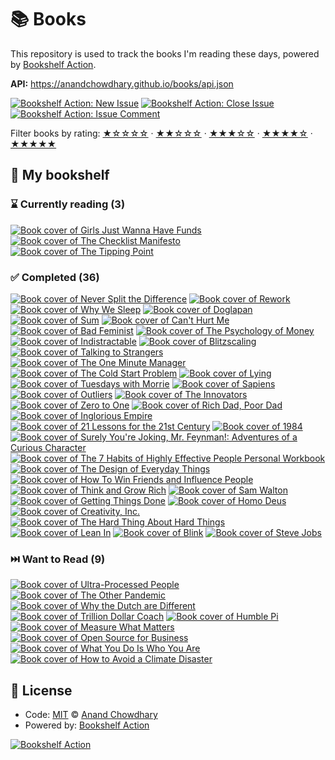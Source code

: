 # 📚 Books

This repository is used to track the books I'm reading these days, powered by [Bookshelf Action](https://github.com/AnandChowdhary/bookshelf-action).

**API:** https://anandchowdhary.github.io/books/api.json

[![Bookshelf Action: New Issue](https://github.com/AnandChowdhary/books/workflows/Bookshelf%20Action:%20New%20Issue/badge.svg)](https://github.com/AnandChowdhary/bookshelf-action/actions?query=workflow%3A%Bookshelf+Action%3A+New+Issue%22)
[![Bookshelf Action: Close Issue](https://github.com/AnandChowdhary/books/workflows/Bookshelf%20Action:%20Close%20Issue/badge.svg)](https://github.com/AnandChowdhary/bookshelf-action/actions?query=workflow%3A%Bookshelf+Action%3A+Close+Issue%22)
[![Bookshelf Action: Issue Comment](https://github.com/AnandChowdhary/books/workflows/Bookshelf%20Action:%20Issue%20Comment/badge.svg)](https://github.com/AnandChowdhary/bookshelf-action/actions?query=workflow%3A%Bookshelf+Action%3A+Issue+Comment%22)

Filter books by rating:
[★☆☆☆☆](https://github.com/AnandChowdhary/books/issues?q=is:issue+label:%22rating:+1/5%22+) ·
[★★☆☆☆](https://github.com/AnandChowdhary/books/issues?q=is:issue+label:%22rating:+2/5%22+) ·
[★★★☆☆](https://github.com/AnandChowdhary/books/issues?q=is:issue+label:%22rating:+3/5%22+) ·
[★★★★☆](https://github.com/AnandChowdhary/books/issues?q=is:issue+label:%22rating:+4/5%22+) ·
[★★★★★](https://github.com/AnandChowdhary/books/issues?q=is:issue+label:%22rating:+5/5%22+)

## 📖 My bookshelf

<!--start:bookshelf-action-->
### ⌛ Currently reading (3)

[![Book cover of Girls Just Wanna Have Funds](https://images.weserv.nl/?url=http%3A%2F%2Fbooks.google.com%2Fbooks%2Fcontent%3Fid%3DuYmAEAAAQBAJ%26printsec%3Dfrontcover%26img%3D1%26zoom%3D1%26edge%3Dcurl%26source%3Dgbs_api&w=128&h=196&fit=contain)](https://github.com/AnandChowdhary/books/issues/56 "Girls Just Wanna Have Funds by Camilla Falkenberg, Emma Due Bitz, Anna-Sophie Hartvigsen")
[![Book cover of The Checklist Manifesto](https://images.weserv.nl/?url=http%3A%2F%2Fbooks.google.com%2Fbooks%2Fcontent%3Fid%3Dx3IcNujwHxcC%26printsec%3Dfrontcover%26img%3D1%26zoom%3D1%26edge%3Dcurl%26source%3Dgbs_api&w=128&h=196&fit=contain)](https://github.com/AnandChowdhary/books/issues/42 "The Checklist Manifesto by Atul Gawande")
[![Book cover of The Tipping Point](https://images.weserv.nl/?url=http%3A%2F%2Fbooks.google.com%2Fbooks%2Fcontent%3Fid%3DyBDBEGBIUmgC%26printsec%3Dfrontcover%26img%3D1%26zoom%3D1%26edge%3Dcurl%26source%3Dgbs_api&w=128&h=196&fit=contain)](https://github.com/AnandChowdhary/books/issues/39 "The Tipping Point by Malcolm Gladwell")

### ✅ Completed (36)

[![Book cover of Never Split the Difference](https://images.weserv.nl/?url=http%3A%2F%2Fbooks.google.com%2Fbooks%2Fcontent%3Fid%3DRmdqCgAAQBAJ%26printsec%3Dfrontcover%26img%3D1%26zoom%3D1%26edge%3Dcurl%26source%3Dgbs_api&w=128&h=196&fit=contain)](https://github.com/AnandChowdhary/books/issues/67 "Never Split the Difference by Chris Voss, Tahl Raz completed in 2 days on March 2024")
[![Book cover of Rework](https://images.weserv.nl/?url=http%3A%2F%2Fbooks.google.com%2Fbooks%2Fcontent%3Fid%3DU77um_h_dgcC%26printsec%3Dfrontcover%26img%3D1%26zoom%3D1%26edge%3Dcurl%26source%3Dgbs_api&w=128&h=196&fit=contain)](https://github.com/AnandChowdhary/books/issues/66 "Rework by Jason Fried, David Heinemeier Hansson completed in 4 days on March 2024")
[![Book cover of Why We Sleep](https://images.weserv.nl/?url=http%3A%2F%2Fbooks.google.com%2Fbooks%2Fcontent%3Fid%3DZlU3DwAAQBAJ%26printsec%3Dfrontcover%26img%3D1%26zoom%3D1%26edge%3Dcurl%26source%3Dgbs_api&w=128&h=196&fit=contain)](https://github.com/AnandChowdhary/books/issues/63 "Why We Sleep by Matthew Walker completed in 4 months on March 2024")
[![Book cover of Doglapan](https://images.weserv.nl/?url=http%3A%2F%2Fbooks.google.com%2Fbooks%2Fcontent%3Fid%3DLimgEAAAQBAJ%26printsec%3Dfrontcover%26img%3D1%26zoom%3D1%26edge%3Dcurl%26source%3Dgbs_api&w=128&h=196&fit=contain)](https://github.com/AnandChowdhary/books/issues/62 "Doglapan by Ashneer Grover completed in 5 months on October 2023")
[![Book cover of Sum](https://images.weserv.nl/?url=http%3A%2F%2Fbooks.google.com%2Fbooks%2Fcontent%3Fid%3D-cjWiI8DEywC%26printsec%3Dfrontcover%26img%3D1%26zoom%3D1%26edge%3Dcurl%26source%3Dgbs_api&w=128&h=196&fit=contain)](https://github.com/AnandChowdhary/books/issues/59 "Sum by David Eagleman completed in 3 days on April 2023")
[![Book cover of Can't Hurt Me](https://images.weserv.nl/?url=http%3A%2F%2Fbooks.google.com%2Fbooks%2Fcontent%3Fid%3Di-VtzQEACAAJ%26printsec%3Dfrontcover%26img%3D1%26zoom%3D1%26source%3Dgbs_api&w=128&h=196&fit=contain)](https://github.com/AnandChowdhary/books/issues/53 "Can't Hurt Me by David Goggins completed in 1 year on May 2024")
[![Book cover of Bad Feminist](https://images.weserv.nl/?url=http%3A%2F%2Fbooks.google.com%2Fbooks%2Fcontent%3Fid%3DGd6CvgEACAAJ%26printsec%3Dfrontcover%26img%3D1%26zoom%3D1%26source%3Dgbs_api&w=128&h=196&fit=contain)](https://github.com/AnandChowdhary/books/issues/51 "Bad Feminist by Roxane Gay completed in 1 year on March 2024")
[![Book cover of The Psychology of Money](https://images.weserv.nl/?url=http%3A%2F%2Fbooks.google.com%2Fbooks%2Fcontent%3Fid%3DTnrrDwAAQBAJ%26printsec%3Dfrontcover%26img%3D1%26zoom%3D1%26edge%3Dcurl%26source%3Dgbs_api&w=128&h=196&fit=contain)](https://github.com/AnandChowdhary/books/issues/50 "The Psychology of Money by Morgan Housel completed in 3 months on December 2022")
[![Book cover of Indistractable](https://images.weserv.nl/?url=http%3A%2F%2Fbooks.google.com%2Fbooks%2Fcontent%3Fid%3DGmmZDwAAQBAJ%26printsec%3Dfrontcover%26img%3D1%26zoom%3D1%26edge%3Dcurl%26source%3Dgbs_api&w=128&h=196&fit=contain)](https://github.com/AnandChowdhary/books/issues/44 "Indistractable by Nir Eyal completed in 1 week on July 2022")
[![Book cover of Blitzscaling](https://images.weserv.nl/?url=http%3A%2F%2Fbooks.google.com%2Fbooks%2Fcontent%3Fid%3DOyxyDwAAQBAJ%26printsec%3Dfrontcover%26img%3D1%26zoom%3D1%26edge%3Dcurl%26source%3Dgbs_api&w=128&h=196&fit=contain)](https://github.com/AnandChowdhary/books/issues/43 "Blitzscaling by Reid Hoffman, Chris Yeh completed in 6 days on July 2022")
[![Book cover of Talking to Strangers](https://images.weserv.nl/?url=http%3A%2F%2Fbooks.google.com%2Fbooks%2Fcontent%3Fid%3DVnuGDwAAQBAJ%26printsec%3Dfrontcover%26img%3D1%26zoom%3D1%26edge%3Dcurl%26source%3Dgbs_api&w=128&h=196&fit=contain)](https://github.com/AnandChowdhary/books/issues/41 "Talking to Strangers by Malcolm Gladwell completed in 2 months on July 2022")
[![Book cover of The One Minute Manager](https://images.weserv.nl/?url=http%3A%2F%2Fbooks.google.com%2Fbooks%2Fcontent%3Fid%3DhbQco6gUKm4C%26printsec%3Dfrontcover%26img%3D1%26zoom%3D1%26source%3Dgbs_api&w=128&h=196&fit=contain)](https://github.com/AnandChowdhary/books/issues/40 "The One Minute Manager by Kenneth Blanchard, Kenneth H. Blanchard, Spencer Johnson completed in 4 days on February 2022")
[![Book cover of The Cold Start Problem](https://images.weserv.nl/?url=http%3A%2F%2Fbooks.google.com%2Fbooks%2Fcontent%3Fid%3D4ezYzQEACAAJ%26printsec%3Dfrontcover%26img%3D1%26zoom%3D1%26source%3Dgbs_api&w=128&h=196&fit=contain)](https://github.com/AnandChowdhary/books/issues/38 "The Cold Start Problem by Andrew Chen completed in 7 months on August 2022")
[![Book cover of Lying](https://images.weserv.nl/?url=http%3A%2F%2Fbooks.google.com%2Fbooks%2Fcontent%3Fid%3DaVz_BgAAQBAJ%26printsec%3Dfrontcover%26img%3D1%26zoom%3D1%26edge%3Dcurl%26source%3Dgbs_api&w=128&h=196&fit=contain)](https://github.com/AnandChowdhary/books/issues/9 "Lying by Sam Harris completed in 1 week on August 2020")
[![Book cover of Tuesdays with Morrie](https://images.weserv.nl/?url=http%3A%2F%2Fbooks.google.com%2Fbooks%2Fcontent%3Fid%3Dz2z_6hLoPmgC%26printsec%3Dfrontcover%26img%3D1%26zoom%3D1%26edge%3Dcurl%26source%3Dgbs_api&w=128&h=196&fit=contain)](https://github.com/AnandChowdhary/books/issues/25 "Tuesdays with Morrie by Mitch Albom completed in 3 weeks on June 2020")
[![Book cover of Sapiens](https://images.weserv.nl/?url=http%3A%2F%2Fbooks.google.com%2Fbooks%2Fcontent%3Fid%3DFmyBAwAAQBAJ%26printsec%3Dfrontcover%26img%3D1%26zoom%3D1%26edge%3Dcurl%26source%3Dgbs_api&w=128&h=196&fit=contain)](https://github.com/AnandChowdhary/books/issues/10 "Sapiens by Yuval Noah Harari completed in 1 week on February 2020")
[![Book cover of Outliers](https://images.weserv.nl/?url=http%3A%2F%2Fbooks.google.com%2Fbooks%2Fcontent%3Fid%3D3NSImqqnxnkC%26printsec%3Dfrontcover%26img%3D1%26zoom%3D1%26edge%3Dcurl%26source%3Dgbs_api&w=128&h=196&fit=contain)](https://github.com/AnandChowdhary/books/issues/11 "Outliers by Malcolm Gladwell completed in 1 day on February 2020")
[![Book cover of The Innovators](https://images.weserv.nl/?url=http%3A%2F%2Fbooks.google.com%2Fbooks%2Fcontent%3Fid%3DaFapBAAAQBAJ%26printsec%3Dfrontcover%26img%3D1%26zoom%3D1%26edge%3Dcurl%26source%3Dgbs_api&w=128&h=196&fit=contain)](https://github.com/AnandChowdhary/books/issues/12 "The Innovators by Walter Isaacson completed in 3 months on February 2020")
[![Book cover of Zero to One](https://images.weserv.nl/?url=http%3A%2F%2Fbooks.google.com%2Fbooks%2Fcontent%3Fid%3DZH4oAwAAQBAJ%26printsec%3Dfrontcover%26img%3D1%26zoom%3D1%26edge%3Dcurl%26source%3Dgbs_api&w=128&h=196&fit=contain)](https://github.com/AnandChowdhary/books/issues/23 "Zero to One by Peter Thiel, Blake Masters completed in 2 months on August 2019")
[![Book cover of Rich Dad, Poor Dad](https://images.weserv.nl/?url=http%3A%2F%2Fbooks.google.com%2Fbooks%2Fcontent%3Fid%3DCx6aDwAAQBAJ%26printsec%3Dfrontcover%26img%3D1%26zoom%3D1%26edge%3Dcurl%26source%3Dgbs_api&w=128&h=196&fit=contain)](https://github.com/AnandChowdhary/books/issues/13 "Rich Dad, Poor Dad by Robert T. Kiyosaki completed in 10 months on February 2020")
[![Book cover of Inglorious Empire](https://images.weserv.nl/?url=http%3A%2F%2Fbooks.google.com%2Fbooks%2Fcontent%3Fid%3DZWwwDwAAQBAJ%26printsec%3Dfrontcover%26img%3D1%26zoom%3D1%26source%3Dgbs_api&w=128&h=196&fit=contain)](https://github.com/AnandChowdhary/books/issues/14 "Inglorious Empire by Shashi Tharoor completed in 1 year on February 2020")
[![Book cover of 21 Lessons for the 21st Century](https://images.weserv.nl/?url=http%3A%2F%2Fbooks.google.com%2Fbooks%2Fcontent%3Fid%3DMSKEDwAAQBAJ%26printsec%3Dfrontcover%26img%3D1%26zoom%3D1%26edge%3Dcurl%26source%3Dgbs_api&w=128&h=196&fit=contain)](https://github.com/AnandChowdhary/books/issues/15 "21 Lessons for the 21st Century by Yuval Noah Harari completed in 1 year on February 2020")
[![Book cover of 1984](https://images.weserv.nl/?url=http%3A%2F%2Fbooks.google.com%2Fbooks%2Fcontent%3Fid%3Dyxv1LK5gyV4C%26printsec%3Dfrontcover%26img%3D1%26zoom%3D1%26source%3Dgbs_api&w=128&h=196&fit=contain)](https://github.com/AnandChowdhary/books/issues/16 "1984 by George Orwell completed in 2 years on February 2020")
[![Book cover of Surely You're Joking, Mr. Feynman!: Adventures of a Curious Character](https://images.weserv.nl/?url=http%3A%2F%2Fbooks.google.com%2Fbooks%2Fcontent%3Fid%3D_gA_DwAAQBAJ%26printsec%3Dfrontcover%26img%3D1%26zoom%3D1%26edge%3Dcurl%26source%3Dgbs_api&w=128&h=196&fit=contain)](https://github.com/AnandChowdhary/books/issues/17 "Surely You're Joking, Mr. Feynman!: Adventures of a Curious Character by Richard P. Feynman completed in 3 years on February 2020")
[![Book cover of The 7 Habits of Highly Effective People Personal Workbook](https://images.weserv.nl/?url=http%3A%2F%2Fbooks.google.com%2Fbooks%2Fcontent%3Fid%3D-Evbj5_0DcQC%26printsec%3Dfrontcover%26img%3D1%26zoom%3D1%26edge%3Dcurl%26source%3Dgbs_api&w=128&h=196&fit=contain)](https://github.com/AnandChowdhary/books/issues/45 "The 7 Habits of Highly Effective People Personal Workbook by Stephen R. Covey completed in 1 week on October 2016")
[![Book cover of The Design of Everyday Things](https://images.weserv.nl/?url=http%3A%2F%2Fbooks.google.com%2Fbooks%2Fcontent%3Fid%3DheCtnQEACAAJ%26printsec%3Dfrontcover%26img%3D1%26zoom%3D1%26source%3Dgbs_api&w=128&h=196&fit=contain)](https://github.com/AnandChowdhary/books/issues/20 "The Design of Everyday Things by Donald A. Norman completed in 3 years on February 2020")
[![Book cover of How To Win Friends and Influence People](https://images.weserv.nl/?url=http%3A%2F%2Fbooks.google.com%2Fbooks%2Fcontent%3Fid%3D1rW-QpIAs8UC%26printsec%3Dfrontcover%26img%3D1%26zoom%3D1%26edge%3Dcurl%26source%3Dgbs_api&w=128&h=196&fit=contain)](https://github.com/AnandChowdhary/books/issues/19 "How To Win Friends and Influence People by Dale Carnegie completed in 3 years on February 2020")
[![Book cover of Think and Grow Rich](https://images.weserv.nl/?url=http%3A%2F%2Fbooks.google.com%2Fbooks%2Fcontent%3Fid%3DrYJaPwAACAAJ%26printsec%3Dfrontcover%26img%3D1%26zoom%3D1%26source%3Dgbs_api&w=128&h=196&fit=contain)](https://github.com/AnandChowdhary/books/issues/21 "Think and Grow Rich by Arthur R. Pell, Napoleon Hill completed in 3 years on February 2020")
[![Book cover of Sam Walton](https://images.weserv.nl/?url=http%3A%2F%2Fbooks.google.com%2Fbooks%2Fcontent%3Fid%3DggN9Kp8UVfwC%26printsec%3Dfrontcover%26img%3D1%26zoom%3D1%26edge%3Dcurl%26source%3Dgbs_api&w=128&h=196&fit=contain)](https://github.com/AnandChowdhary/books/issues/22 "Sam Walton by Sam Walton completed in 3 years on February 2020")
[![Book cover of Getting Things Done](https://images.weserv.nl/?url=http%3A%2F%2Fbooks.google.com%2Fbooks%2Fcontent%3Fid%3DWXcHwzaUd4MC%26printsec%3Dfrontcover%26img%3D1%26zoom%3D1%26edge%3Dcurl%26source%3Dgbs_api&w=128&h=196&fit=contain)](https://github.com/AnandChowdhary/books/issues/34 "Getting Things Done by David Allen completed in 10 months on April 2014")
[![Book cover of Homo Deus](https://images.weserv.nl/?url=http%3A%2F%2Fbooks.google.com%2Fbooks%2Fcontent%3Fid%3DH2t_CwAAQBAJ%26printsec%3Dfrontcover%26img%3D1%26zoom%3D1%26edge%3Dcurl%26source%3Dgbs_api&w=128&h=196&fit=contain)](https://github.com/AnandChowdhary/books/issues/32 "Homo Deus by Yuval Noah Harari completed in 8 months on June 2014")
[![Book cover of Creativity, Inc.](https://images.weserv.nl/?url=http%3A%2F%2Fbooks.google.com%2Fbooks%2Fcontent%3Fid%3DUqccAgAAQBAJ%26printsec%3Dfrontcover%26img%3D1%26zoom%3D1%26edge%3Dcurl%26source%3Dgbs_api&w=128&h=196&fit=contain)](https://github.com/AnandChowdhary/books/issues/30 "Creativity, Inc. by Ed Catmull, Amy Wallace completed in 4 months on June 2014")
[![Book cover of The Hard Thing About Hard Things](https://images.weserv.nl/?url=http%3A%2F%2Fbooks.google.com%2Fbooks%2Fcontent%3Fid%3D620pAgAAQBAJ%26printsec%3Dfrontcover%26img%3D1%26zoom%3D1%26edge%3Dcurl%26source%3Dgbs_api&w=128&h=196&fit=contain)](https://github.com/AnandChowdhary/books/issues/31 "The Hard Thing About Hard Things by Ben Horowitz completed in 0 seconds on April 2014")
[![Book cover of Lean In](https://images.weserv.nl/?url=http%3A%2F%2Fbooks.google.com%2Fbooks%2Fcontent%3Fid%3Dy9_mxZLYiiMC%26printsec%3Dfrontcover%26img%3D1%26zoom%3D1%26edge%3Dcurl%26source%3Dgbs_api&w=128&h=196&fit=contain)](https://github.com/AnandChowdhary/books/issues/29 "Lean In by Sheryl Sandberg completed in 7 months on June 2014")
[![Book cover of Blink](https://images.weserv.nl/?url=http%3A%2F%2Fbooks.google.com%2Fbooks%2Fcontent%3Fid%3DVKGbb1hg8JAC%26printsec%3Dfrontcover%26img%3D1%26zoom%3D1%26edge%3Dcurl%26source%3Dgbs_api&w=128&h=196&fit=contain)](https://github.com/AnandChowdhary/books/issues/28 "Blink by Malcolm Gladwell completed in 11 months on April 2014")
[![Book cover of Steve Jobs](https://images.weserv.nl/?url=http%3A%2F%2Fbooks.google.com%2Fbooks%2Fcontent%3Fid%3D8U2oAAAAQBAJ%26printsec%3Dfrontcover%26img%3D1%26zoom%3D1%26edge%3Dcurl%26source%3Dgbs_api&w=128&h=196&fit=contain)](https://github.com/AnandChowdhary/books/issues/26 "Steve Jobs by Walter Isaacson completed in 1 month on January 2013")

### ⏭️ Want to Read (9)

[![Book cover of Ultra-Processed People](https://images.weserv.nl/?url=http%3A%2F%2Fbooks.google.com%2Fbooks%2Fcontent%3Fid%3DzvVsEAAAQBAJ%26printsec%3Dfrontcover%26img%3D1%26zoom%3D1%26source%3Dgbs_api&w=128&h=196&fit=contain)](https://github.com/AnandChowdhary/books/issues/70 "Ultra-Processed People by Chris van Tulleken completed in undefined on Invalid Date")
[![Book cover of The Other Pandemic](https://images.weserv.nl/?url=http%3A%2F%2Fbooks.google.com%2Fbooks%2Fcontent%3Fid%3DiFY60AEACAAJ%26printsec%3Dfrontcover%26img%3D1%26zoom%3D1%26source%3Dgbs_api&w=128&h=196&fit=contain)](https://github.com/AnandChowdhary/books/issues/69 "The Other Pandemic by James Ball completed in undefined on Invalid Date")
[![Book cover of Why the Dutch are Different](https://images.weserv.nl/?url=http%3A%2F%2Fbooks.google.com%2Fbooks%2Fcontent%3Fid%3DevWyAQAACAAJ%26printsec%3Dfrontcover%26img%3D1%26zoom%3D1%26source%3Dgbs_api&w=128&h=196&fit=contain)](https://github.com/AnandChowdhary/books/issues/68 "Why the Dutch are Different by Ben Coates completed in undefined on Invalid Date")
[![Book cover of Trillion Dollar Coach](https://images.weserv.nl/?url=http%3A%2F%2Fbooks.google.com%2Fbooks%2Fcontent%3Fid%3DnmdzDwAAQBAJ%26printsec%3Dfrontcover%26img%3D1%26zoom%3D1%26edge%3Dcurl%26source%3Dgbs_api&w=128&h=196&fit=contain)](https://github.com/AnandChowdhary/books/issues/64 "Trillion Dollar Coach by Eric Schmidt, Jonathan Rosenberg, Alan Eagle completed in undefined on Invalid Date")
[![Book cover of Humble Pi](https://images.weserv.nl/?url=http%3A%2F%2Fbooks.google.com%2Fbooks%2Fcontent%3Fid%3DheUlEAAAQBAJ%26printsec%3Dfrontcover%26img%3D1%26zoom%3D1%26edge%3Dcurl%26source%3Dgbs_api&w=128&h=196&fit=contain)](https://github.com/AnandChowdhary/books/issues/55 "Humble Pi by Matt Parker completed in undefined on Invalid Date")
[![Book cover of Measure What Matters](https://images.weserv.nl/?url=http%3A%2F%2Fbooks.google.com%2Fbooks%2Fcontent%3Fid%3DiOzCswEACAAJ%26printsec%3Dfrontcover%26img%3D1%26zoom%3D1%26source%3Dgbs_api&w=128&h=196&fit=contain)](https://github.com/AnandChowdhary/books/issues/54 "Measure What Matters by John Doerr completed in undefined on Invalid Date")
[![Book cover of Open Source for Business](https://images.weserv.nl/?url=http%3A%2F%2Fbooks.google.com%2Fbooks%2Fcontent%3Fid%3DaKHGswEACAAJ%26printsec%3Dfrontcover%26img%3D1%26zoom%3D1%26source%3Dgbs_api&w=128&h=196&fit=contain)](https://github.com/AnandChowdhary/books/issues/52 "Open Source for Business by Heather Meeker completed in undefined on Invalid Date")
[![Book cover of What You Do Is Who You Are](https://images.weserv.nl/?url=http%3A%2F%2Fbooks.google.com%2Fbooks%2Fcontent%3Fid%3DPp-IDwAAQBAJ%26printsec%3Dfrontcover%26img%3D1%26zoom%3D1%26edge%3Dcurl%26source%3Dgbs_api&w=128&h=196&fit=contain)](https://github.com/AnandChowdhary/books/issues/49 "What You Do Is Who You Are by Ben Horowitz completed in undefined on Invalid Date")
[![Book cover of How to Avoid a Climate Disaster](https://images.weserv.nl/?url=http%3A%2F%2Fbooks.google.com%2Fbooks%2Fcontent%3Fid%3DpHK0DwAAQBAJ%26printsec%3Dfrontcover%26img%3D1%26zoom%3D1%26edge%3Dcurl%26source%3Dgbs_api&w=128&h=196&fit=contain)](https://github.com/AnandChowdhary/books/issues/47 "How to Avoid a Climate Disaster by Bill Gates completed in undefined on Invalid Date")

<!--end:bookshelf-action-->

## 📄 License

- Code: [MIT](./LICENSE) © [Anand Chowdhary](https://anandchowdhary.com)
- Powered by: [Bookshelf Action](https://github.com/AnandChowdhary/bookshelf-action)

[![Bookshelf Action](https://github.com/AnandChowdhary/bookshelf-action/blob/HEAD/assets/logo.svg)](https://github.com/AnandChowdhary/bookshelf-action)
